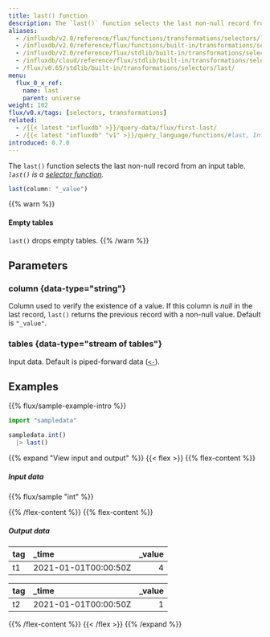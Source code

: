 ```yaml
---
title: last() function
description: The `last()` function selects the last non-null record from an input table.
aliases:
  - /influxdb/v2.0/reference/flux/functions/transformations/selectors/last
  - /influxdb/v2.0/reference/flux/functions/built-in/transformations/selectors/last/
  - /influxdb/v2.0/reference/flux/stdlib/built-in/transformations/selectors/last/
  - /influxdb/cloud/reference/flux/stdlib/built-in/transformations/selectors/last/
  - /flux/v0.65/stdlib/built-in/transformations/selectors/last/
menu:
  flux_0_x_ref:
    name: last
    parent: universe
weight: 102
flux/v0.x/tags: [selectors, transformations]
related:
  - /{{< latest "influxdb" >}}/query-data/flux/first-last/
  - /{{< latest "influxdb" "v1" >}}/query_language/functions/#last, InfluxQL – LAST()
introduced: 0.7.0
---
```


The `last()` function selects the last non-null record from an input table.
_`last()` is a [selector function](/flux/v0.x/function-types/#selectors)._

```js
last(column: "_value")
```

{{% warn %}}
#### Empty tables
`last()` drops empty tables.
{{% /warn %}}

## Parameters

### column {data-type="string"}
Column used to verify the existence of a value.
If this column is _null_ in the last record, `last()` returns the previous
record with a non-null value.
Default is `"_value"`.

### tables {data-type="stream of tables"}
Input data.
Default is piped-forward data ([`<-`](/flux/v0.x/spec/expressions/#pipe-expressions)).

## Examples
{{% flux/sample-example-intro %}}

```js
import "sampledata"

sampledata.int()
  |> last()
```

{{% expand "View input and output" %}}
{{< flex >}}
{{% flex-content %}}

##### Input data
{{% flux/sample "int" %}}

{{% /flex-content %}}
{{% flex-content %}}

##### Output data
| tag | _time                | _value |
| :-- | :------------------- | -----: |
| t1  | 2021-01-01T00:00:50Z |      4 |

| tag | _time                | _value |
| :-- | :------------------- | -----: |
| t2  | 2021-01-01T00:00:50Z |      1 |

{{% /flex-content %}}
{{< /flex >}}
{{% /expand %}}
